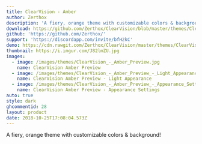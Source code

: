 ```yaml
---
title: ClearVision - Amber
author: Zerthox
description: 'A fiery, orange theme with customizable colors & background!'
download: https://github.com/Zerthox/ClearVision/blob/master/themes/ClearVision_Amber.theme.css
github: 'https://github.com/Zerthox/'
support: 'https://discordapp.com/invite/bfH2kC'
demo: https://cdn.rawgit.com/Zerthox/ClearVision/master/themes/ClearVision_Amber.theme.css
thumbnail: https://i.imgur.com/J82lmZU.jpg
images:
  - image: /images/themes/ClearVision_-_Amber_Preview.jpg
    name: ClearVision Amber Preview
  - image: /images/themes/ClearVision_-_Amber_Preview_-_Light_Appearance.jpg
    name: ClearVision Amber Preview - Light Appearance
  - image: /images/themes/ClearVision_-_Amber_Preview_-_Appearance_Settings.jpg
    name: ClearVision Amber Preview - Appearance Settings
auto: true
style: dark
ghcommentid: 28
layout: product
date: 2018-10-25T17:08:04.573Z
---
```

A fiery, orange theme with customizable colors & background!